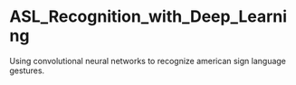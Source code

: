 # ASL_Recognition_with_Deep_Learning

Using convolutional neural networks to recognize american sign language gestures.
